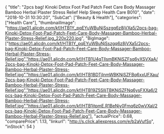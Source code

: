 {
	"title": "2pcs bag! Kinoki Detox Foot Pad Patch Feet Care Body Massager Bamboo Herbal Plaster Stress Relief Help Sleep Health Care B010",
	"date": "2018-10-31 10:30:20",
	"SubCat": ["Beauty & Health"],
	"categories": ["Health Care"],
	"thumbnailImage": "https://ae01.alicdn.com/kf/HTB1Y_pqEYuWBuNjSszgq6z8jVXa5/2pcs-bag-Kinoki-Detox-Foot-Pad-Patch-Feet-Care-Body-Massager-Bamboo-Herbal-Plaster-Stress-Relief.jpg_220x220.jpg",
	"BigImage": ["https://ae01.alicdn.com/kf/HTB1Y_pqEYuWBuNjSszgq6z8jVXa5/2pcs-bag-Kinoki-Detox-Foot-Pad-Patch-Feet-Care-Body-Massager-Bamboo-Herbal-Plaster-Stress-Relief.jpg","https://ae01.alicdn.com/kf/HTB1U4qTllsmBKNjSZFsq6yXSVXaA/2pcs-bag-Kinoki-Detox-Foot-Pad-Patch-Feet-Care-Body-Massager-Bamboo-Herbal-Plaster-Stress-Relief.jpg","https://ae01.alicdn.com/kf/HTB1BDTjlnmWBKNjSZFBq6xxUFXau/2pcs-bag-Kinoki-Detox-Foot-Pad-Patch-Feet-Care-Body-Massager-Bamboo-Herbal-Plaster-Stress-Relief.jpg","https://ae01.alicdn.com/kf/HTB19Z5SlljTBKNjSZFNq6ysFXXa6/2pcs-bag-Kinoki-Detox-Foot-Pad-Patch-Feet-Care-Body-Massager-Bamboo-Herbal-Plaster-Stress-Relief.jpg","https://ae01.alicdn.com/kf/HTB1jtpmE.R1BeNjy0Fmq6z0wVXal/2pcs-bag-Kinoki-Detox-Foot-Pad-Patch-Feet-Care-Body-Massager-Bamboo-Herbal-Plaster-Stress-Relief.jpg"],
	"actualPrice": 0.68,
	"comparePrice": 1.13,
	"linkurl": "http://s.click.aliexpress.com/e/b2aVufSo",
	"inStock": 54
}
